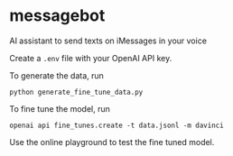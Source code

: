 # messagebot
AI assistant to send texts on iMessages in your voice

Create a `.env` file with your OpenAI API key.

To generate the data, run
```
python generate_fine_tune_data.py
```

To fine tune the model, run
```
openai api fine_tunes.create -t data.jsonl -m davinci
```

Use the online playground to test the fine tuned model.
